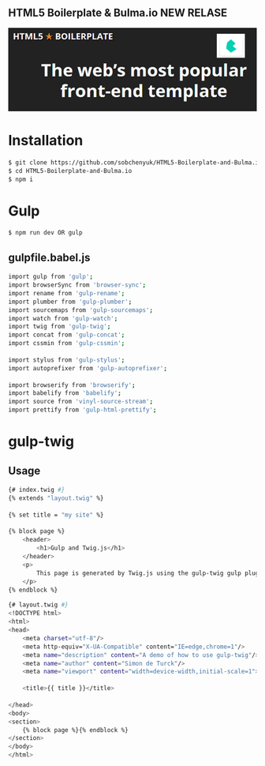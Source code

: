## HTML5 Boilerplate &amp; Bulma.io NEW RELASE

[![N|Solid](./HTML5-Boilerplate-and-Bulma.io.png)](https://www.facebook.com/HTML5BoilerplateandBulma.io)

# Installation

```sh
$ git clone https://github.com/sobchenyuk/HTML5-Boilerplate-and-Bulma.io.git
$ cd HTML5-Boilerplate-and-Bulma.io
$ npm i
```

# Gulp 

```sh
$ npm run dev OR gulp
```

## gulpfile.babel.js

```sh
import gulp from 'gulp';
import browserSync from 'browser-sync';
import rename from 'gulp-rename';
import plumber from 'gulp-plumber';
import sourcemaps from 'gulp-sourcemaps';
import watch from 'gulp-watch';
import twig from 'gulp-twig';
import concat from 'gulp-concat';
import cssmin from 'gulp-cssmin';

import stylus from 'gulp-stylus';
import autoprefixer from 'gulp-autoprefixer';

import browserify from 'browserify';
import babelify from 'babelify';
import source from 'vinyl-source-stream';
import prettify from 'gulp-html-prettify';
```

# gulp-twig
## Usage
```sh
{# index.twig #}
{% extends "layout.twig" %}

{% set title = "my site" %}
 
{% block page %}
    <header>
        <h1>Gulp and Twig.js</h1>
    </header>
    <p>
        This page is generated by Twig.js using the gulp-twig gulp plugin.
    </p>
{% endblock %}
```

```sh
{# layout.twig #}
<!DOCTYPE html>
<html>
<head>
    <meta charset="utf-8"/>
    <meta http-equiv="X-UA-Compatible" content="IE=edge,chrome=1"/>
    <meta name="description" content="A demo of how to use gulp-twig"/>
    <meta name="author" content="Simon de Turck"/>
    <meta name="viewport" content="width=device-width,initial-scale=1">
 
    <title>{{ title }}</title>
 
</head>
<body>
<section>
    {% block page %}{% endblock %}
</section>
</body>
</html>
```